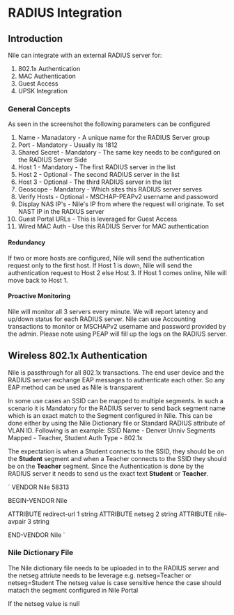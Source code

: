 # RADIUS Integration

## Introduction

Nile can integrate with an external RADIUS server for:
1. 802.1x Authentication
2. MAC Authentication
3. Guest Access
4. UPSK Integration

### General Concepts
As seen in the screenshot the following parameters can be configured
1. Name - Manadatory - A unique name for the RADIUS Server group
2. Port - Mandatory - Usually its 1812
3. Shared Secret - Mandatory - The same key needs to be configured on the RADIUS Server Side
4. Host 1 - Mandatory - The first RADIUS server in the list
5. Host 2 - Optional - The second RADIUS server in the list
6. Host 3 - Optional - The third RADIUS server in the list
7. Geoscope - Mandatory - Which sites this RADIUS server serves
8. Verify Hosts - Optional - MSCHAP-PEAPv2 username and passoword
9. Display NAS IP's - Nile's IP from where the request will originate. To set NAST IP in the RADIUS server
10. Guest Portal URLs - This is leveraged for Guest Access
11. Wired MAC Auth - Use this RADIUS Server for MAC authentication

#### Redundancy
If two or more hosts are configured, Nile will send the authentication request only to the first host. If Host 1 is down, Nile will send the authentication request to Host 2 else Host 3. If Host 1 comes online, Nile will move back to Host 1.

#### Proactive Monitoring
Nile will monitor all 3 servers every minute. We will report latency and up/down status for each RADIUS server. Nile can use Accounting transactions to monitor or MSCHAPv2 username and password provided by the admin. Please note using PEAP will fill up the logs on the RADIUS server.

## Wireless 802.1x Authentication
Nile is passthrough for all 802.1x transactions. The end user device and the RADIUS server exchange EAP messages to authenticate each other. So any EAP method can be used as Nile is transparent

In some use cases an SSID can be mapped to multiple segments. In such a scenario it is Mandatory for the RADIUS server to send back segment name which is an exact match to the Segment configured in Nile. This can be done either by using the Nile Dictionary file or Standard RADIUS attribute of VLAN ID. Following is an example:
SSID Name - Denver Unniv
Segments Mapped - Teacher, Student
Auth Type - 802.1x

The expectation is when a Student connects to the SSID, they should be on the **Student** segment and when a Teacher connects to the SSID they should be on the **Teacher** segment. Since the Authentication is done by the RADIUS server it needs to send us the exact text **Student** or **Teacher**.

`
VENDOR  Nile    58313

BEGIN-VENDOR    Nile

ATTRIBUTE       redirect-url    1       string
ATTRIBUTE       netseg          2       string
ATTRIBUTE       nile-avpair     3       string

END-VENDOR      Nile
`

### Nile Dictionary File
The Nile dictionary file needs to be uploaded in to the RADIUS server and the netseg attriute needs to be leverage e.g. netseg=Teacher or netseg=Student
The netseg value is case sensitive hence the case should matach the segment configured in Nile Portal

If the netseg value is null 



